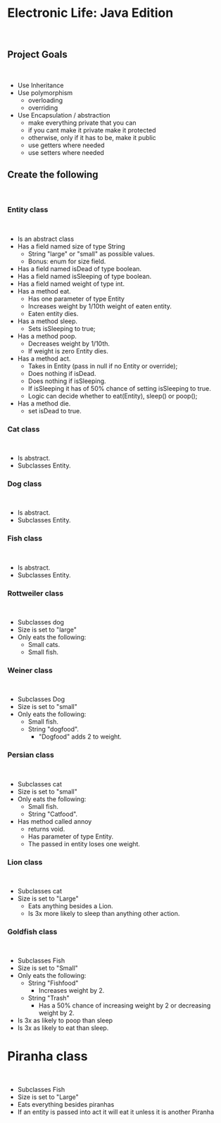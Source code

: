 # Electronic Life: Java Edition
​
## Project Goals
​
- Use Inheritance
- Use polymorphism
  - overloading
  - overriding
- Use Encapsulation / abstraction
  - make everything private that you can
  - if you cant make it private make it protected
  - otherwise, only if it has to be, make it public
  - use getters where needed
  - use setters where needed
​
## Create the following
​
### Entity class
​
- Is an abstract class
- Has a field named size of type String
  - String "large" or "small" as possible values.
  - Bonus: enum for size field.
- Has a field named isDead of type boolean.
- Has a field named isSleeping of type boolean.
- Has a field named weight of type int.
- Has a method eat.
  - Has one parameter of type Entity
  - Increases weight by 1/10th weight of eaten entity.
  - Eaten entity dies.
- Has a method sleep.
  - Sets isSleeping to true;
- Has a method poop.
  - Decreases weight by 1/10th.
  - If weight is zero Entity dies.
- Has a method act.
  - Takes in Entity (pass in null if no Entity or override);
  - Does nothing if isDead.
  - Does nothing if isSleeping.
  - If isSleeping it has of 50% chance of setting isSleeping to true.
  - Logic can decide whether to eat(Entity), sleep() or poop();
- Has a method die.
  - set isDead to true.
​
### Cat class
​
- Is abstract.
- Subclasses Entity.
​
### Dog class
​
- Is abstract.
- Subclasses Entity.
​
### Fish class
​
- Is abstract.
- Subclasses Entity.
​
### Rottweiler class
​
- Subclasses dog
- Size is set to "large"
- Only eats the following:
  - Small cats.
  - Small fish.
​
### Weiner class
​
- Subclasses Dog
- Size is set to "small"
- Only eats the following:
  - Small fish.
  - String "dogfood".
    - "Dogfood" adds 2 to weight.
​
### Persian class
​
- Subclasses cat
- Size is set to "small"
- Only eats the following:
  - Small fish.
  - String "Catfood".
- Has method called annoy
  - returns void.
  - Has parameter of type Entity.
  - The passed in entity loses one weight.
​
### Lion class
​
- Subclasses cat
- Size is set to "Large"
  - Eats anything besides a Lion.
  - Is 3x more likely to sleep than anything other action.
​
### Goldfish class
​
- Subclasses Fish
- Size is set to "Small"
- Only eats the following:
  - String "Fishfood"
    - Increases weight by 2.
  - String "Trash"
    - Has a 50% chance of increasing weight by 2 or decreasing weight by 2.
- Is 3x as likely to poop than sleep
- Is 3x as likely to eat than sleep.
​
# Piranha class
​
- Subclasses Fish
- Size is set to "Large"
- Eats everything besides piranhas
- If an entity is passed into act it will eat it unless it is another Piranha
